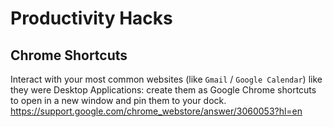 # Productivity Hacks

## Chrome Shortcuts

Interact with your most common websites (like `Gmail` / `Google Calendar`) like they were Desktop
Applications: create them as Google Chrome shortcuts to open in a new window and pin them to your
dock. https://support.google.com/chrome_webstore/answer/3060053?hl=en
